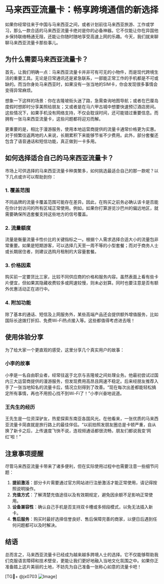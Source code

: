 # 马来西亚流量卡：畅享跨境通信的新选择

如果你经常往来于中国与马来西亚之间，或者计划前往马来西亚旅游、工作或学习，那么一款合适的马来西亚流量卡绝对是你的必备神器。它不仅能让你在异国他乡保持联络畅通无阻，还能让你随时随地享受高速上网的乐趣。今天，我们就来聊聊马来西亚流量卡那些事儿。

## 为什么需要马来西亚流量卡？

首先，让我们明确一点：马来西亚流量卡并非可有可无的小物件，而是现代跨境生活的重要工具。无论是日常通讯还是紧急联系，一部能正常工作的手机都是不可或缺的。而当你身处马来西亚时，如果没有一张当地的SIM卡，你会发现很多事情会变得异常麻烦。

想象一下这样的场景：你在吉隆坡街头迷了路，急需查询地图导航；或者在巴厘岛度假时想即时分享美照给朋友；又或者是在马六甲古城中想要快速预订酒店房间。这些情况下，如果手机没有网络支持，不仅会耽误时间，还可能错过重要信息。而拥有一张马来西亚流量卡，这些问题都将迎刃而解。

更重要的是，相比于漫游服务，使用本地运营商提供的流量卡通常价格更为实惠。对于频繁往返两地的人来说，长期累积下来能够节省不少费用。此外，部分套餐还包含了语音通话和短信功能，真正做到一卡多用。

## 如何选择适合自己的马来西亚流量卡？

市场上可供选择的马来西亚流量卡种类繁多，如何挑选最适合自己的那一款呢？以下几点或许可以帮助到你：

### 1. **覆盖范围**
   不同品牌的流量卡覆盖范围可能存在差异。因此，在购买之前务必确认该卡是否能在你计划访问的所有区域正常使用。例如，如果你打算游览沙巴州的偏远地区，就需要确保所选套餐支持这些地方的信号覆盖。

### 2. **流量额度**
   流量是衡量流量卡性价比的关键指标之一。根据个人需求选择合适大小的流量包非常重要。如果是短期游客，可以选择几天至一周不等的小型套餐；而对于商务人士或长期居住者，则建议选购月租制的大容量套餐。

### 3. **价格因素**
   购买前一定要货比三家，比较不同供应商的价格和服务内容。虽然表面上看有些卡片便宜，但如果其隐藏收费较多或网速较慢，则未必划算。同时也要注意是否有额外优惠活动正在进行中。

### 4. **附加功能**
   除了基本的通话、短信及上网服务外，某些高端产品还会提供额外增值服务，比如国际长途拨打折扣、免费Wi-Fi热点接入等。这些都值得考虑进去哦！

## 使用体验分享

为了给大家一个更直观的感受，这里分享几个真实用户的故事：

### 小李的故事
小李是一名自由职业者，经常往返于北京与吉隆坡之间处理业务。他最初尝试过国内三大运营商提供的漫游服务，但发现费用高昂且网速不稳定。后来经朋友推荐入手了一张当地知名的流量卡后，情况立刻得到了改善。“现在每次出差都能轻松搞定所有事情，再也不用担心找不到Wi-Fi了！”小李兴奋地说道。

### 王先生的经历
王先生是一位资深驴友，热爱探索东南亚各国风光。在他看来，一张优质的马来西亚流量卡简直就是旅行路上的最佳伴侣。“以前拍照发朋友圈总是卡顿严重，自从换了新卡之后，上传速度飞快不说，连视频通话都很流畅，朋友们都说我变‘网红’啦！”

## 注意事项提醒

尽管马来西亚流量卡带来了诸多便利，但在实际使用过程中也需要注意一些细节问题：

1. **提前激活**：部分卡片需要通过官方网站进行注册激活才能正常使用，请记得按照说明操作。
2. **充值方式**：了解清楚充值途径以及有效期规定，避免因余额不足影响正常使用。
3. **设备兼容性**：确认自己手机是否支持双卡槽或多频段模式，以免无法插入新卡。
4. **售后服务**：购买时最好选择信誉良好、售后保障完善的商家，以便日后遇到任何问题都可以及时解决。

## 结语

总而言之，马来西亚流量卡已经成为越来越多跨境人士的选择。它不仅能够帮助我们克服语言障碍和技术壁垒，更能让我们更好地融入当地文化氛围之中。如果你正准备踏上这片美丽的土地，不妨先为自己准备一张称心如意的流量卡吧！

[TG💪+ @jx0703 ![Image](https://github.com/user-attachments/assets/dbca1d08-cadb-493c-b0ec-ad6f7a83f270)]